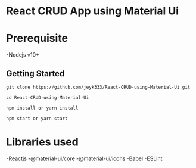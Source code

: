 # React CRUD App using Material Ui

# Prerequisite
-Nodejs v10+

## Getting Started
```
git clone https://github.com/jeyk333/React-CRUD-using-Material-Ui.git

cd React-CRUD-using-Material-Ui

npm install or yarn install

npm start or yarn start
```
# Libraries used 
-Reactjs
-@material-ui/core
-@material-ui/icons
-Babel
-ESLint
